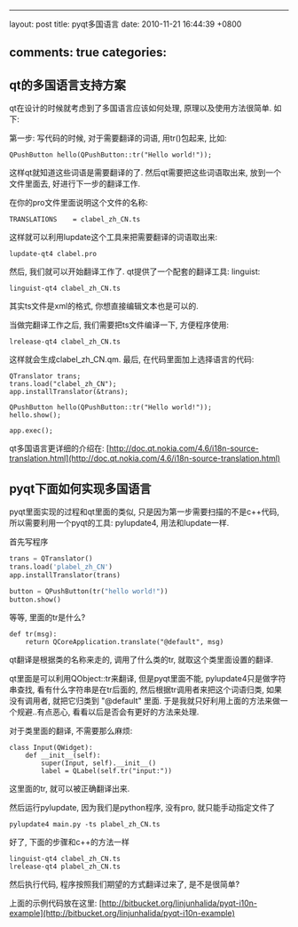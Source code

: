 
---
layout: post
title: pyqt多国语言
date: 2010-11-21 16:44:39 +0800

comments: true
categories: 
---

qt的多国语言支持方案
------------------------------

qt在设计的时候就考虑到了多国语言应该如何处理, 原理以及使用方法很简单.
如下:

第一步: 写代码的时候, 对于需要翻译的词语, 用tr()包起来, 比如:

    QPushButton hello(QPushButton::tr("Hello world!"));

这样qt就知道这些词语是需要翻译的了. 然后qt需要把这些词语取出来,
放到一个文件里面去, 好进行下一步的翻译工作.

在你的pro文件里面说明这个文件的名称:

    TRANSLATIONS    = clabel_zh_CN.ts

这样就可以利用lupdate这个工具来把需要翻译的词语取出来:

    lupdate-qt4 clabel.pro

然后, 我们就可以开始翻译工作了. qt提供了一个配套的翻译工具: linguist:

    linguist-qt4 clabel_zh_CN.ts

其实ts文件是xml的格式, 你想直接编辑文本也是可以的.

当做完翻译工作之后, 我们需要把ts文件编译一下, 方便程序使用:

    lrelease-qt4 clabel_zh_CN.ts

这样就会生成clabel\_zh\_CN.qm. 最后, 在代码里面加上选择语言的代码:

    QTranslator trans;
    trans.load("clabel_zh_CN");
    app.installTranslator(&trans);

    QPushButton hello(QPushButton::tr("Hello world!"));
    hello.show();

    app.exec();

qt多国语言更详细的介绍在:
[http://doc.qt.nokia.com/4.6/i18n-source-translation.html](http://doc.qt.nokia.com/4.6/i18n-source-translation.html)

pyqt下面如何实现多国语言
------------------------------

pyqt里面实现的过程和qt里面的类似, 只是因为第一步需要扫描的不是c++代码,
所以需要利用一个pyqt的工具: pylupdate4, 用法和lupdate一样.

首先写程序

```python
trans = QTranslator()
trans.load('plabel_zh_CN')
app.installTranslator(trans)

button = QPushButton(tr("hello world!"))
button.show()
```

等等, 里面的tr是什么?

    def tr(msg):
        return QCoreApplication.translate("@default", msg)

qt翻译是根据类的名称来走的, 调用了什么类的tr, 就取这个类里面设置的翻译.

qt里面是可以利用QObject::tr来翻译, 但是pyqt里面不能,
pylupdate4只是做字符串查找, 看有什么字符串是在tr后面的,
然后根据tr调用者来把这个词语归类, 如果没有调用者, 就把它归类到
"@default" 里面. 于是我就只好利用上面的方法来做一个规避..有点恶心,
看看以后是否会有更好的方法来处理.

对于类里面的翻译, 不需要那么麻烦:

    class Input(QWidget):
        def __init__(self):
            super(Input, self).__init__()
            label = QLabel(self.tr("input:"))

这里面的tr, 就可以被正确翻译出来.

然后运行pylupdate, 因为我们是python程序, 没有pro, 就只能手动指定文件了

    pylupdate4 main.py -ts plabel_zh_CN.ts

好了, 下面的步骤和c++的方法一样

    linguist-qt4 clabel_zh_CN.ts
    lrelease-qt4 plabel_zh_CN.ts

然后执行代码, 程序按照我们期望的方式翻译过来了, 是不是很简单?

上面的示例代码放在这里:
[http://bitbucket.org/linjunhalida/pyqt-i10n-example](http://bitbucket.org/linjunhalida/pyqt-i10n-example)
